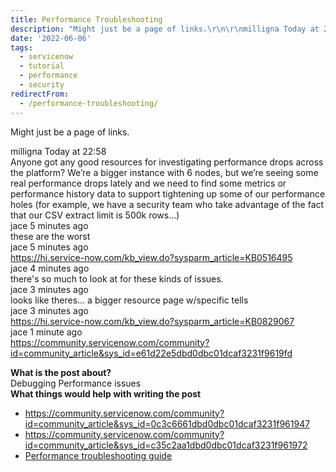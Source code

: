```yaml
---
title: Performance Troubleshooting
description: "Might just be a page of links.\r\n\r\nmilligna Today at 22:58\\\r\nAnyone got any good resources for investigating performance drops across the platform? We’re a bi..."
date: '2022-06-06'
tags:
  - servicenow
  - tutorial
  - performance
  - security
redirectFrom:
  - /performance-troubleshooting/
---
```


<!--StartFragment-->

Might just be a page of links.

milligna Today at 22:58\
Anyone got any good resources for investigating performance drops across the platform? We’re a bigger instance with 6 nodes, but we’re seeing some real performance drops lately and we need to find some metrics or performance history data to support tightening up some of our performance holes (for example, we have a security team who take advantage of the fact that our CSV extract limit is 500k rows…)\
jace 5 minutes ago\
these are the worst\
jace 5 minutes ago\
<https://hi.service-now.com/kb_view.do?sysparm_article=KB0516495>\
jace 4 minutes ago\
there's so much to look at for these kinds of issues.\
jace 3 minutes ago\
looks like theres... a bigger resource page w/specific tells\
jace 3 minutes ago\
<https://hi.service-now.com/kb_view.do?sysparm_article=KB0829067>\
jace 1 minute ago\
<https://community.servicenow.com/community?id=community_article&sys_id=e61d22e5dbd0dbc01dcaf3231f9619fd>

<!--EndFragment-->

<!--StartFragment-->

**What is the post about?**\
Debugging Performance issues\
**What things would help with writing the post**

* <https://community.servicenow.com/community?id=community_article&sys_id=0c3c6661dbd0dbc01dcaf3231f961947>
* <https://community.servicenow.com/community?id=community_article&sys_id=c35c2aa1dbd0dbc01dcaf3231f961972>
* [Performance troubleshooting guide](https://hi.service-now.com/kb_view.do?sysparm_article=KB0516495)

<!--EndFragment-->